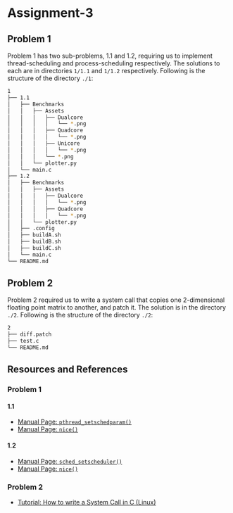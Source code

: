 # Assignment-3

## Problem 1

Problem 1 has two sub-problems, 1.1 and 1.2, requiring us to implement thread-scheduling and process-scheduling respectively. The solutions to each are in directories `1/1.1` and `1/1.2` respectively. Following is the structure of the directory `./1`:

```bash
1
├── 1.1
│   ├── Benchmarks
│   │   ├── Assets
│   │   │   ├── Dualcore
│   │   │   │   └── *.png
│   │   │   ├── Quadcore
│   │   │   │   └── *.png
│   │   │   ├── Unicore
│   │   │   │   └── *.png
│   │   │   └── *.png
│   │   └── plotter.py
│   └── main.c
├── 1.2
│   ├── Benchmarks
│   │   ├── Assets
│   │   │   ├── Dualcore
│   │   │   │   └── *.png
│   │   │   ├── Quadcore
│   │   │   │   └── *.png
│   │   └── plotter.py
│   ├── .config
│   ├── buildA.sh
│   ├── buildB.sh
│   ├── buildC.sh
│   └── main.c
└── README.md
```

## Problem 2

Problem 2 required us to write a system call that copies one 2-dimensional floating point matrix to another, and patch it. The solution is in the directory `./2`. Following is the structure of the directory `./2`:

```bash
2
├── diff.patch
├── test.c
└── README.md
```

## Resources and References

### Problem 1

#### 1.1

- [Manual Page: `pthread_setschedparam()`](https://man7.org/linux/man-pages/man3/pthread_setschedparam.3.html)
- [Manual Page: `nice()`](https://man7.org/linux/man-pages/man2/nice.2.html)

#### 1.2

- [Manual Page: `sched_setscheduler()`](https://man7.org/linux/man-pages/man2/sched_setscheduler.2.html)
- [Manual Page: `nice()`](https://man7.org/linux/man-pages/man2/nice.2.html)

### Problem 2

- [Tutorial: How to write a System Call in C (Linux)](https://brennan.io/2016/11/14/kernel-dev-ep3/)
